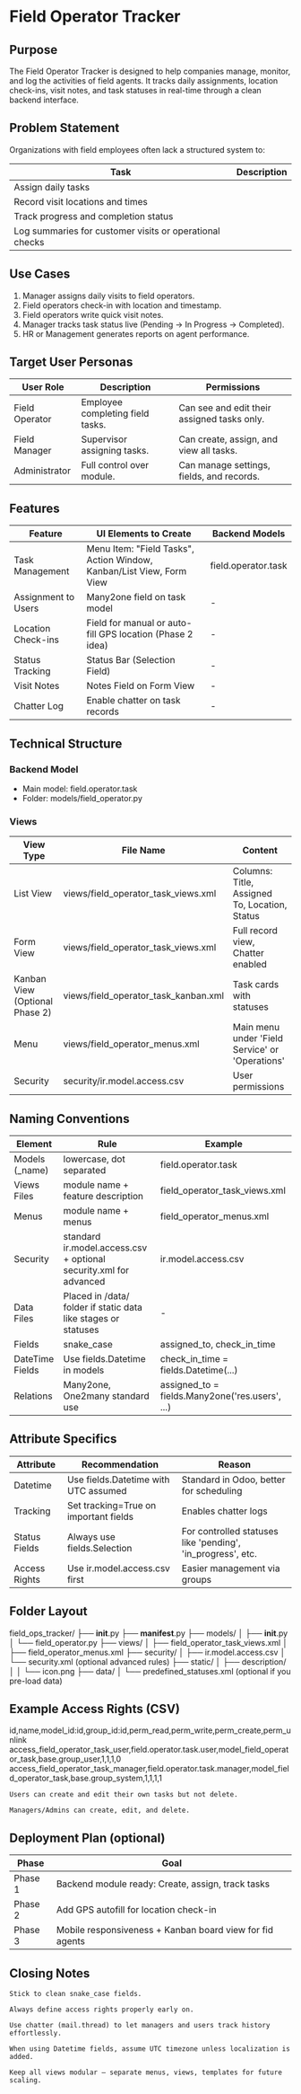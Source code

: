 # Field Operator Tracker
## Purpose

The Field Operator Tracker is designed to help companies manage, monitor, and log the activities of field agents.
It tracks daily assignments, location check-ins, visit notes, and task statuses in real-time through a clean backend interface.

## Problem Statement

Organizations with field employees often lack a structured system to:

| Task | Description |
| --- | --- |
| Assign daily tasks |  |
| Record visit locations and times |  |
| Track progress and completion status |  |
| Log summaries for customer visits or operational checks |  |

## Use Cases

1. Manager assigns daily visits to field operators.
2. Field operators check-in with location and timestamp.
3. Field operators write quick visit notes.
4. Manager tracks task status live (Pending → In Progress → Completed).
5. HR or Management generates reports on agent performance.

## Target User Personas

| User Role | Description | Permissions |
| --- | --- | --- |
| Field Operator | Employee completing field tasks. | Can see and edit their assigned tasks only. |
| Field Manager | Supervisor assigning tasks. | Can create, assign, and view all tasks. |
| Administrator | Full control over module. | Can manage settings, fields, and records. |

## Features

| Feature | UI Elements to Create | Backend Models |
| --- | --- | --- |
| Task Management | Menu Item: "Field Tasks", Action Window, Kanban/List View, Form View | field.operator.task |
| Assignment to Users | Many2one field on task model | - |
| Location Check-ins | Field for manual or auto-fill GPS location (Phase 2 idea) | - |
| Status Tracking | Status Bar (Selection Field) | - |
| Visit Notes | Notes Field on Form View | - |
| Chatter Log | Enable chatter on task records | - |

## Technical Structure

### Backend Model

* Main model: field.operator.task
* Folder: models/field_operator.py

### Views

| View Type | File Name | Content |
| --- | --- | --- |
| List View | views/field_operator_task_views.xml | Columns: Title, Assigned To, Location, Status |
| Form View | views/field_operator_task_views.xml | Full record view, Chatter enabled |
| Kanban View (Optional Phase 2) | views/field_operator_task_kanban.xml | Task cards with statuses |
| Menu | views/field_operator_menus.xml | Main menu under 'Field Service' or 'Operations' |
| Security | security/ir.model.access.csv | User permissions |

## Naming Conventions

| Element | Rule | Example |
| --- | --- | --- |
| Models (_name) | lowercase, dot separated | field.operator.task |
| Views Files | module name + feature description | field_operator_task_views.xml |
| Menus | module name + menus | field_operator_menus.xml |
| Security | standard ir.model.access.csv + optional security.xml for advanced | ir.model.access.csv |
| Data Files | Placed in /data/ folder if static data like stages or statuses | - |
| Fields | snake_case | assigned_to, check_in_time |
| DateTime Fields | Use fields.Datetime in models | check_in_time = fields.Datetime(...) |
| Relations | Many2one, One2many standard use | assigned_to = fields.Many2one('res.users', ...) |

## Attribute Specifics

| Attribute | Recommendation | Reason |
| --- | --- | --- |
| Datetime | Use fields.Datetime with UTC assumed | Standard in Odoo, better for scheduling |
| Tracking | Set tracking=True on important fields | Enables chatter logs |
| Status Fields | Always use fields.Selection | For controlled statuses like 'pending', 'in_progress', etc. |
| Access Rights | Use ir.model.access.csv first | Easier management via groups |

## Folder Layout

field_ops_tracker/
├── __init__.py
├── __manifest__.py
├── models/
│   ├── __init__.py
│   └── field_operator.py
├── views/
│   ├── field_operator_task_views.xml
│   ├── field_operator_menus.xml
├── security/
│   ├── ir.model.access.csv
│   └── security.xml (optional advanced rules)
├── static/
│   ├── description/
│   │   └── icon.png
├── data/
│   └── predefined_statuses.xml (optional if you pre-load data)

## Example Access Rights (CSV)

id,name,model_id:id,group_id:id,perm_read,perm_write,perm_create,perm_unlink
access_field_operator_task_user,field.operator.task.user,model_field_operator_task,base.group_user,1,1,1,0
access_field_operator_task_manager,field.operator.task.manager,model_field_operator_task,base.group_system,1,1,1,1

    Users can create and edit their own tasks but not delete.

    Managers/Admins can create, edit, and delete.

## Deployment Plan (optional)

| Phase | Goal |
| --- | --- |
| Phase 1 | Backend module ready: Create, assign, track tasks |
| Phase 2 | Add GPS autofill for location check-in |
| Phase 3 | Mobile responsiveness + Kanban board view for fid agents |

## Closing Notes

    Stick to clean snake_case fields.

    Always define access rights properly early on.

    Use chatter (mail.thread) to let managers and users track history effortlessly.

    When using Datetime fields, assume UTC timezone unless localization is added.

    Keep all views modular — separate menus, views, templates for future scaling.

